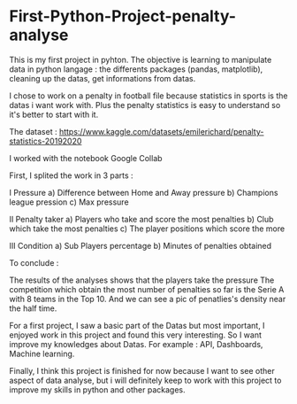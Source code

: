 # First-Python-Project-penalty-analyse

This is my first project in pyhton. The objective is learning to manipulate data in python langage : the differents packages (pandas, matplotlib), cleaning up the datas, get informations from datas.

I chose to work on a penalty in football file because statistics in sports is the datas i want work with. Plus the penalty statistics is easy to understand so it's better to start with it.

The dataset : https://www.kaggle.com/datasets/emilerichard/penalty-statistics-20192020

I worked with the notebook Google Collab

First, I splited the work in 3 parts :

I Pressure
  a) Difference between Home and Away pressure 
  b) Champions league pression
  c) Max pressure

II Penalty taker
  a) Players who take and score the most penalties
  b) Club which take the most penalties
  c) The player positions which score the more
  
III Condition
  a) Sub Players percentage
  b) Minutes of penalties obtained
  
To conclude :

The results of the analyses shows that the players take the pressure
The competition which obtain the most number of penalties so far is the Serie A with 8 teams in the Top 10.
And we can see a pic of penatlies's density near the half time.

For a first project, I saw a basic part of the Datas but most important, I enjoyed work in this project and found this very interesting. So I want improve my knowledges about Datas. For example : API, Dashboards, Machine learning.

Finally, I think this project is finished for now because I want to see other aspect of data analyse, but i will definitely keep to work with this project to improve my skills in python and other packages.
